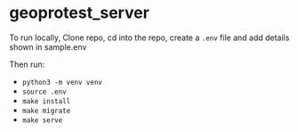 # geoprotest_server

To run locally, Clone repo, cd into the repo, create a `.env` file and add details shown in sample.env

Then run:
* `python3 -m venv venv`
* `source .env`
* `make install`
* `make migrate`
* `make serve`
